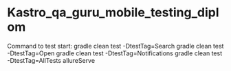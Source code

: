 # Kastro_qa_guru_mobile_testing_diplom

Command to test start:
gradle clean test -DtestTag=Search
gradle clean test -DtestTag=Open
gradle clean test -DtestTag=Notifications
gradle clean test -DtestTag=AllTests allureServe